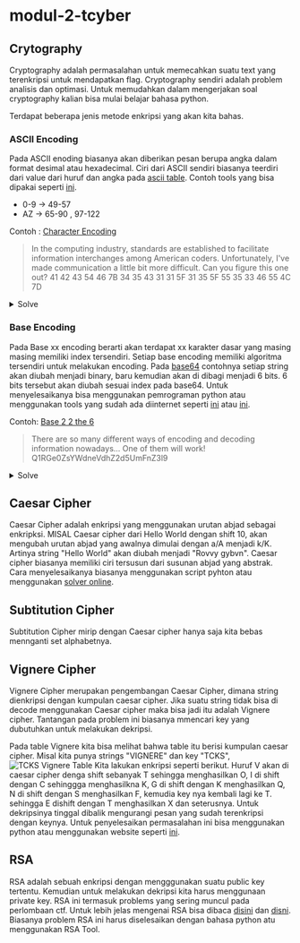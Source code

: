 # modul-2-tcyber

## Crytography

Cryptography adalah permasalahan untuk memecahkan suatu text yang terenkripsi untuk mendapatkan flag. Cryptography sendiri adalah problem analisis dan optimasi. Untuk memudahkan dalam mengerjakan soal cryptography kalian bisa mulai belajar bahasa python. 

Terdapat beberapa jenis metode enkripsi yang akan kita bahas.

### ASCII Encoding 
Pada ASCII enoding biasanya akan diberikan pesan berupa angka dalam format desimal atau hexadecimal. Ciri dari ASCII sendiri biasanya teerdiri dari value dari huruf dan angka pada  [ascii table]([https://link](https://www.ascii-code.com/)). Contoh tools yang bisa dipakai seperti [ini](https://www.rapidtables.com/convert/number/ascii-hex-bin-dec-converter.html).
- 0-9 -> 49-57
- AZ -> 65-90 , 97-122
  
Contoh :
[Character Encoding](https://ctflearn.com/challenge/115)
>In the computing industry, standards are established to facilitate information interchanges among American coders. Unfortunately, I've made communication a little bit more difficult. Can you figure this one out? 41 42 43 54 46 7B 34 35 43 31 31 5F 31 35 5F 55 35 33 46 55 4C 7D
<details>
  <summary>Solve</summary>
  
  >Ubah jadi integer kemudian ubah jadi ASCII
<details>
  <summary>Flags</summary>
  
  >ABCTF{45C11_15_U53FUL}
  
</details>
  
</details>



### Base Encoding
Pada Base xx encoding berarti akan terdapat xx karakter dasar yang masing masing memiliki index tersendiri. Setiap base encoding memiliki algoritma tersendiri untuk melakukan encoding.
Pada [base64](https://en.wikipedia.org/wiki/Base64) contohnya setiap string akan diubah menjadi binary, baru kemudian akan di dibagi menjadi 6 bits. 6 bits tersebut akan diubah sesuai index pada base64. Untuk menyelesaikanya bisa menggunakan pemrograman python atau menggunakan tools yang sudah ada diinternet seperti [ini](https://www.base64encode.org/) atau [ini](https://gchq.github.io/CyberChef/).

Contoh:
[Base 2 2 the 6](https://ctflearn.com/challenge/192)
>There are so many different ways of encoding and decoding information nowadays... One of them will work! Q1RGe0ZsYWdneVdhZ2d5UmFnZ3l9
<details>
  <summary>Solve</summary>
  
  >Decode dengan base64
<details>
  <summary>Flags</summary>
  
  >CTF{FlaggyWaggyRaggy}
</details>
  
</details>


## Caesar Cipher
Caesar Cipher adalah enkripsi yang menggunakan urutan abjad sebagai enkripksi.
MISAL Caesar cipher dari Hello World dengan shift 10, akan mengubah urutan abjad yang awalnya dimulai dengan a/A menjadi k/K. Artinya string "Hello World" akan diubah menjadi "Rovvy gybvn".
Caesar cipher biasanya memiliki ciri tersusun dari susunan abjad yang abstrak.  Cara menyelesaikanya biasanya menggunakan script pyhton atau menggunakan [solver online](https://www.xarg.org/tools/caesar-cipher/).

## Subtitution Cipher 
Subtitution Cipher mirip dengan Caesar cipher hanya saja kita bebas mennganti set alphabetnya.
## Vignere Cipher
Vignere Cipher merupakan pengembangan Caesar Cipher, dimana string dienkripsi dengan kumpulan caesar cipher. Jika suatu string tidak bisa di decode menggunakan Caesar cipher maka bisa jadi itu adalah Vignere cipher. Tantangan pada problem ini biasanya mmencari key yang dubutuhkan untuk melakukan dekripsi.
<!-- ![Vignere Table](https://upload.wikimedia.org/wikipedia/commons/thumb/9/9a/Vigen%C3%A8re_square_shading.svg/800px-Vigen%C3%A8re_square_shading.svg.png) -->

Pada table Vignere kita bisa melihat bahwa table itu berisi kumpulan caesar cipher.
Misal kita punya strings "VIGNERE" dan key "TCKS", 
![TCKS Vignere Table](https://github.com/abdurrohman100/modul-2-tcyber/blob/master/src/TCKS.png)
Kita lakukan enkripsi seperti berikut. Huruf V akan di caesar cipher denga shift sebanyak T sehingga menghasilkan O, I di shift dengan C sehinggga menghasilkna K, G di shift dengan K menghasilkan Q, N di shift dengan S menghasilkan F, kemudia key nya kembali lagi ke T. sehingga E dishift dengan T menghasilkan X dan seterusnya. Untuk dekripsinya tinggal dibalik mengurangi pesan yang sudah terenkripsi dengan keynya. 
Untuk penyelesaikan permasalahan ini bisa menggunakan python atau menggunakan website seperti [ini](http://www.counton.org/explorer/codebreaking/vigenere-cipher.php).


## RSA 
RSA adalah sebuah enkripsi dengan mengggunakan suatu public key tertentu. Kemudian untuk melakukan dekripsi kita harus menggunaan private key. RSA ini termasuk problems yang sering muncul pada perlombaan ctf. Untuk lebih jelas mengenai RSA bisa dibaca [disini](https://en.wikipedia.org/wiki/RSA_(cryptosystem)) dan [disni](https://ctf101.org/cryptography/what-is-rsa/). Biasanya problem RSA ini harus diselesaikan dengan bahasa python atu menggunakan RSA Tool.
